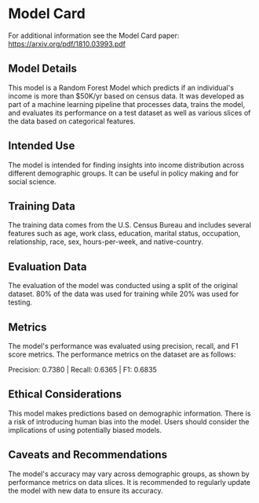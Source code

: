 # Model Card

For additional information see the Model Card paper: https://arxiv.org/pdf/1810.03993.pdf

## Model Details
This model is a Random Forest Model which predicts if an individual's income is more than $50K/yr based on census data. It was developed as part of a machine learning pipeline that processes data, trains the model, and evaluates its performance on a test dataset as well as various slices of the data based on categorical features.

## Intended Use
The model is intended for finding insights into income distribution across different demographic groups. It can be useful in policy making and for social science. 

## Training Data
The training data comes from the U.S. Census Bureau and includes several features such as age, work class, education, marital status, occupation, relationship, race, sex, hours-per-week, and native-country.

## Evaluation Data
The evaluation of the model was conducted using a split of the original dataset. 80% of the data was used for training while 20% was used for testing.

## Metrics
The model's performance was evaluated using precision, recall, and F1 score metrics. The performance metrics on the dataset are as follows:

Precision: 0.7380 | Recall: 0.6365 | F1: 0.6835

## Ethical Considerations
This model makes predictions based on demographic information. There is a risk of introducing human bias into the model. Users should consider the implications of using potentially biased models.

## Caveats and Recommendations
The model's accuracy may vary across demographic groups, as shown by performance metrics on data slices.
It is recommended to regularly update the model with new data to ensure its accuracy.
